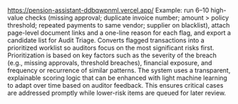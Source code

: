 https://pension-assistant-ddbqwpnml.vercel.app/
Example: run 6–10 high-value checks (missing approval; duplicate invoice number; amount > policy threshold; repeated payments to same vendor; supplier on blacklist), attach page-level document links and a one-line reason for each flag, and export a candidate list for Audit Triage.
Converts flagged transactions into a prioritized worklist so auditors focus on the most significant risks first. Prioritization is based on key factors such as the severity of the breach (e.g., missing approvals, threshold breaches), financial exposure, and frequency or recurrence of similar patterns. The system uses a transparent, explainable scoring logic that can be enhanced with light machine learning to adapt over time based on auditor feedback. This ensures critical cases are addressed promptly while lower-risk items are queued for later review.

